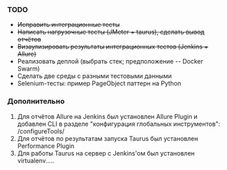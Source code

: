 ### TODO

- ~~Исправить интеграционные тесты~~
- ~~Написать нагрузочные тесты (JMeter + taurus), сделать вывод отчётов~~
- ~~Визаулизировать результаты интеграционных тестов (Jenkins + Allure)~~
- Реализовать деплой (выбрать стек; предположение -- Docker Swarm)
- Сделать две среды с разными тестовыми данными
- Selenium-тесты: пример PageObject паттерн на Python

### Дополнительно

1. Для отчётов Allure на Jenkins был установлен Allure Plugin и добавлен CLI в разделе "конфигурация глобальных инструментов": /configureTools/
2. Для отчётов по результатам запуска Taurus был установлен Performance Plugin
3. Для работы Taurus на сервер с Jenkins'ом был установлен virtualenv.....